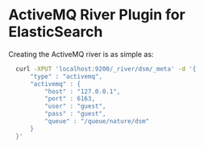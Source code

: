 ActiveMQ River Plugin for ElasticSearch
==================================

Creating the ActiveMQ river is as simple as:

```bash
  curl -XPUT 'localhost:9200/_river/dsm/_meta' -d '{
      "type" : "activemq",
      "activemq" : {
          "host" : "127.0.0.1",
          "port" : 6163,
          "user" : "guest",
          "pass" : "guest",
          "queue" : "/queue/nature/dsm"
      }
  }'
```
